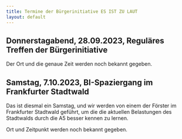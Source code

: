 ```yaml
---
title: Termine der Bürgerinitiative ES IST ZU LAUT
layout: default
---
```


## Donnerstagabend, 28.09.2023, Reguläres Treffen der Bürgerinitiative

Der Ort und die genaue Zeit werden noch bekannt gegeben.

## Samstag, 7.10.2023, BI-Spaziergang im Frankfurter Stadtwald

Das ist diesmal ein Samstag, und wir werden von einem der Förster im Frankfurter Stadtwald geführt, um die die aktuellen Belastungen des Stadtwalds durch die A5 besser kennen zu lernen.

Ort und Zeitpunkt werden noch bekannt gegeben.
